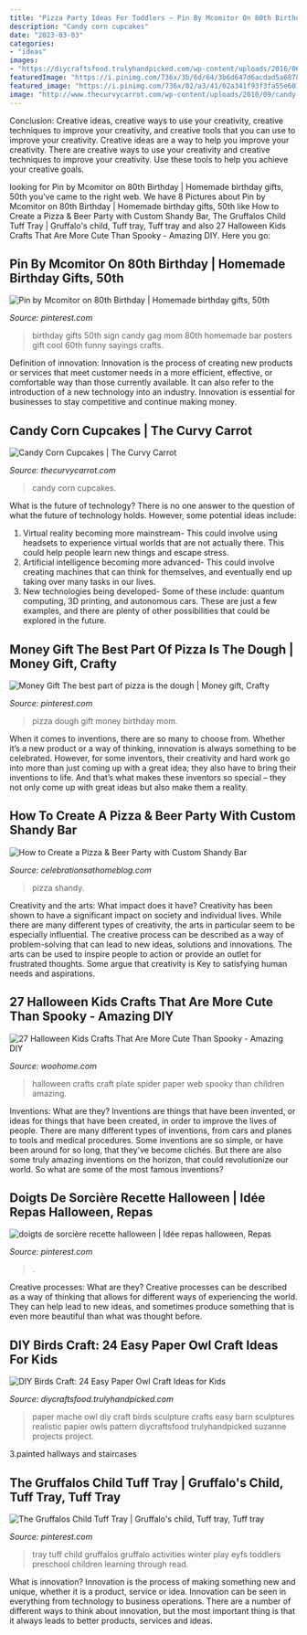 ```yaml
---
title: "Pizza Party Ideas For Toddlers ~ Pin By Mcomitor On 80th Birthday"
description: "Candy corn cupcakes"
date: "2023-03-03"
categories:
- "ideas"
images:
- "https://diycraftsfood.trulyhandpicked.com/wp-content/uploads/2016/06/DIY-owl-paper-craft_jt.jpg"
featuredImage: "https://i.pinimg.com/736x/3b/6d/64/3b6d647d6acdad5a68789f324a54e142.jpg"
featured_image: "https://i.pinimg.com/736x/02/a3/41/02a341f93f3fa55e601679b11f1ae5c0--halloween-appetizers-halloween-recipe.jpg"
image: "http://www.thecurvycarrot.com/wp-content/uploads/2010/09/candy-corn-cupcake1.jpg"
---
```



Conclusion: Creative ideas, creative ways to use your creativity, creative techniques to improve your creativity, and creative tools that you can use to improve your creativity.
Creative ideas are a way to help you improve your creativity. There are creative ways to use your creativity and creative techniques to improve your creativity. Use these tools to help you achieve your creative goals.

	

		
looking for Pin by Mcomitor on 80th Birthday | Homemade birthday gifts, 50th you've came to the right web. We have 8 Pictures about Pin by Mcomitor on 80th Birthday | Homemade birthday gifts, 50th like How to Create a Pizza &amp; Beer Party with Custom Shandy Bar, The Gruffalos Child Tuff Tray | Gruffalo&#039;s child, Tuff tray, Tuff tray and also 27 Halloween Kids Crafts That Are More Cute Than Spooky - Amazing DIY. Here you go:
		
    
## Pin By Mcomitor On 80th Birthday | Homemade Birthday Gifts, 50th

<img loading=lazy src="https://i.pinimg.com/736x/4b/74/d1/4b74d1ff73839776c6fdc06db548fc28.jpg" onerror="this.onerror=null;this.src='https://tse1.mm.bing.net/th?id=OIP.fMOKPVjJdwiY8cNb3U44PgHaJ3&amp;pid=15.1';" alt="Pin by Mcomitor on 80th Birthday | Homemade birthday gifts, 50th">

_Source: pinterest.com_

>birthday gifts 50th sign candy gag mom 80th homemade bar posters gift cool 60th funny sayings crafts. 

	

Definition of innovation:
Innovation is the process of creating new products or services that meet customer needs in a more efficient, effective, or comfortable way than those currently available. It can also refer to the introduction of a new technology into an industry. Innovation is essential for businesses to stay competitive and continue making money.

    
## Candy Corn Cupcakes | The Curvy Carrot

<img loading=lazy src="http://www.thecurvycarrot.com/wp-content/uploads/2010/09/candy-corn-cupcake1.jpg" onerror="this.onerror=null;this.src='https://tse1.mm.bing.net/th?id=OIP.7A0KqzDc_tnW5fTtFY1D6gHaLH&amp;pid=15.1';" alt="Candy Corn Cupcakes | The Curvy Carrot">

_Source: thecurvycarrot.com_

>candy corn cupcakes. 

	

What is the future of technology?
There is no one answer to the question of what the future of technology holds. However, some potential ideas include: 

1. Virtual reality becoming more mainstream- This could involve using headsets to experience virtual worlds that are not actually there. This could help people learn new things and escape stress. 
2. Artificial intelligence becoming more advanced- This could involve creating machines that can think for themselves, and eventually end up taking over many tasks in our lives. 
3. New technologies being developed- Some of these include: quantum computing, 3D printing, and autonomous cars. These are just a few examples, and there are plenty of other possibilities that could be explored in the future.

    
## Money Gift The Best Part Of Pizza Is The Dough | Money Gift, Crafty

<img loading=lazy src="https://i.pinimg.com/736x/1a/15/3d/1a153da25119bdbc2dc006fb91a6e347.jpg" onerror="this.onerror=null;this.src='https://tse2.mm.bing.net/th?id=OIP.PZdkcsr58WQAUx68FYMXwQHaNK&amp;pid=15.1';" alt="Money Gift The best part of pizza is the dough | Money gift, Crafty">

_Source: pinterest.com_

>pizza dough gift money birthday mom. 

	

When it comes to inventions, there are so many to choose from. Whether it’s a new product or a way of thinking, innovation is always something to be celebrated. However, for some inventors, their creativity and hard work go into more than just coming up with a great idea; they also have to bring their inventions to life. And that’s what makes these inventors so special – they not only come up with great ideas but also make them a reality.

    
## How To Create A Pizza &amp; Beer Party With Custom Shandy Bar

<img loading=lazy src="https://celebrationsathomeblog.com/wp-content/uploads/2017/12/bottles-of-juice-flavors.jpg" onerror="this.onerror=null;this.src='https://tse2.mm.bing.net/th?id=OIP.bMs1GqO0vHDq9WT6vjXt0QHaLH&amp;pid=15.1';" alt="How to Create a Pizza &amp; Beer Party with Custom Shandy Bar">

_Source: celebrationsathomeblog.com_

>pizza shandy. 

	

Creativity and the arts: What impact does it have?
Creativity has been shown to have a significant impact on society and individual lives. While there are many different types of creativity, the arts in particular seem to be especially influential. The creative process can be described as a way of problem-solving that can lead to new ideas, solutions and innovations. The arts can be used to inspire people to action or provide an outlet for frustrated thoughts. Some argue that creativity is Key to satisfying human needs and aspirations.

    
## 27 Halloween Kids Crafts That Are More Cute Than Spooky - Amazing DIY

<img loading=lazy src="http://www.woohome.com/wp-content/uploads/2017/09/Halloween-Crafts-for-Children-5.jpg" onerror="this.onerror=null;this.src='https://tse2.mm.bing.net/th?id=OIP.1EDWdObukoobB5SBdpnRDQHaLL&amp;pid=15.1';" alt="27 Halloween Kids Crafts That Are More Cute Than Spooky - Amazing DIY">

_Source: woohome.com_

>halloween crafts craft plate spider paper web spooky than children amazing. 

	

Inventions: What are they?
Inventions are things that have been invented, or ideas for things that have been created, in order to improve the lives of people. There are many different types of inventions, from cars and planes to tools and medical procedures. Some inventions are so simple, or have been around for so long, that they've become clichés. But there are also some truly amazing inventions on the horizon, that could revolutionize our world. So what are some of the most famous inventions?

    
## Doigts De Sorcière Recette Halloween | Idée Repas Halloween, Repas

<img loading=lazy src="https://i.pinimg.com/736x/02/a3/41/02a341f93f3fa55e601679b11f1ae5c0--halloween-appetizers-halloween-recipe.jpg" onerror="this.onerror=null;this.src='https://tse2.mm.bing.net/th?id=OIP.m3QqGRRFdM3BmPEZ5pDJewHaIf&amp;pid=15.1';" alt="doigts de sorcière recette halloween | Idée repas halloween, Repas">

_Source: pinterest.com_

>. 

	

Creative processes: What are they?
Creative processes can be described as a way of thinking that allows for different ways of experiencing the world. They can help lead to new ideas, and sometimes produce something that is even more beautiful than what was thought before.

    
## DIY Birds Craft: 24 Easy Paper Owl Craft Ideas For Kids

<img loading=lazy src="https://diycraftsfood.trulyhandpicked.com/wp-content/uploads/2016/06/DIY-owl-paper-craft_jt.jpg" onerror="this.onerror=null;this.src='https://tse3.mm.bing.net/th?id=OIP.2E0Dc39AWpOKietXTcLi2wHaKW&amp;pid=15.1';" alt="DIY Birds Craft: 24 Easy Paper Owl Craft Ideas for Kids">

_Source: diycraftsfood.trulyhandpicked.com_

>paper mache owl diy craft birds sculpture crafts easy barn sculptures realistic papier owls pattern diycraftsfood trulyhandpicked suzanne projects project. 

	

3.painted hallways and staircases

    
## The Gruffalos Child Tuff Tray | Gruffalo&#039;s Child, Tuff Tray, Tuff Tray

<img loading=lazy src="https://i.pinimg.com/736x/3b/6d/64/3b6d647d6acdad5a68789f324a54e142.jpg" onerror="this.onerror=null;this.src='https://tse4.mm.bing.net/th?id=OIP.MoSjAMvoizsyH9j6PmMCfwHaLu&amp;pid=15.1';" alt="The Gruffalos Child Tuff Tray | Gruffalo&#039;s child, Tuff tray, Tuff tray">

_Source: pinterest.com_

>tray tuff child gruffalos gruffalo activities winter play eyfs toddlers preschool children learning through read. 

	

What is innovation?
Innovation is the process of making something new and unique, whether it is a product, service or idea. Innovation can be seen in everything from technology to business operations. There are a number of different ways to think about innovation, but the most important thing is that it always leads to better products, services and ideas.

